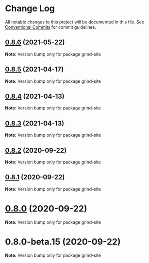 # Change Log

All notable changes to this project will be documented in this file.
See [Conventional Commits](https://conventionalcommits.org) for commit guidelines.

## [0.8.6](https://github.com/grindjs/grindjs/compare/v0.8.5...v0.8.6) (2021-05-22)

**Note:** Version bump only for package grind-site





## [0.8.5](https://github.com/grindjs/grindjs/compare/v0.8.4...v0.8.5) (2021-04-17)

**Note:** Version bump only for package grind-site

## [0.8.4](https://github.com/grindjs/grindjs/compare/v0.8.3...v0.8.4) (2021-04-13)

**Note:** Version bump only for package grind-site

## [0.8.3](https://github.com/grindjs/grindjs/compare/v0.8.2...v0.8.3) (2021-04-13)

**Note:** Version bump only for package grind-site

## [0.8.2](https://github.com/grindjs/grindjs/compare/v0.8.1...v0.8.2) (2020-09-22)

**Note:** Version bump only for package grind-site

## [0.8.1](https://github.com/grindjs/grindjs/compare/v0.8.0...v0.8.1) (2020-09-22)

**Note:** Version bump only for package grind-site

# [0.8.0](https://github.com/grindjs/grindjs/compare/v0.8.0-beta.15...v0.8.0) (2020-09-22)

**Note:** Version bump only for package grind-site

# 0.8.0-beta.15 (2020-09-22)

**Note:** Version bump only for package grind-site
